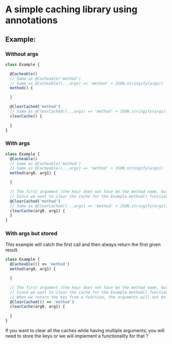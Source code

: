 
# A simple caching library using annotations

## Example: 

### Without args

```javascript
class Example {

  @Cacheable()
  // Same as @Cacheable('method')
  // Same as @Cacheable((...args) => 'method' + JSON.stringify(args))
  method() {

  }

  @ClearCached('method')
  // Same as @ClearCached((...args) => 'method' + JSON.stringify(args))
  clearCache() {

  }
}
```

### With args

```javascript
class Example {
  @Cacheable()
  // Same as @Cacheable('method')
  // Same as @Cacheable((...args) => 'method' + JSON.stringify(args))
  method(arg0, arg1) {

  }

  // The first argument (the key) does not have be the method name, but if no key is given, it will default to the method name.
  // Since we want to clear the cache for the Example.method() function, and it does not have a custom key, we will need to set 'method' as a key.
  @ClearCached('method')
  // Same as @ClearCached((...args) => 'method' + JSON.stringify(args))
  clearCache(arg0, arg1) {
  }
}
```


### With args but stored

This example will catch the first call and then always return the first given result.

```javascript
class Example {
  @Cacheable(() => 'method')
  method(arg0, arg1) {

  }

  // The first argument (the key) does not have be the method name, but if no key is given, it will default to the method name.
  // Since we want to clear the cache for the Example.method() function, and it does not have a custom key, we will need to set 'method' as a key.
  // When we return the key from a function, the arguments will not be added automattically to the key.
  @ClearCached(() => 'method')
  clearCache(arg0, arg1) {

  }
}
```

If you want to clear all the caches while having multiple arguments, you will need to store the keys or we will implement a functionality for that ?